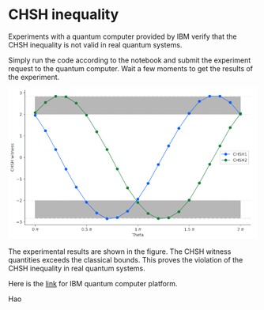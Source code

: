 CHSH inequality
====

Experiments with a quantum computer provided by IBM verify that the CHSH inequality is not valid in real quantum systems. 

Simply run the code according to the notebook and submit the experiment request to the quantum computer. Wait a few moments to get the results of the experiment.

![](/images/CHSH.png "Experiment result")

The experimental results are shown in the figure. The CHSH witness quantities exceeds the classical bounds. This proves the violation of the CHSH inequality in real quantum systems.

Here is the [link](https://learning.quantum.ibm.com/tutorial/chsh-inequality#background) for IBM quantum computer platform.


Hao
